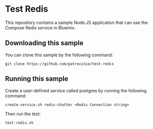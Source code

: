 Test Redis
===
This repository contains a sample Node.JS application that can use the Compose Redis service in Bluemix.




Downloading this sample
---
You can clone this sample by the following command: 

    git clone https://github.com/patrocinio/test-redis




Running this sample
---
Create a user-defined service called postgres by running the following command:

	create-service.sh redis-chatter <Redis Connection string>
	
Then run the test:

	test-redis.sh
